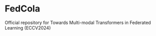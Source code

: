 # FedCola
Official repository for Towards Multi-modal Transformers in Federated Learning (ECCV2024)
